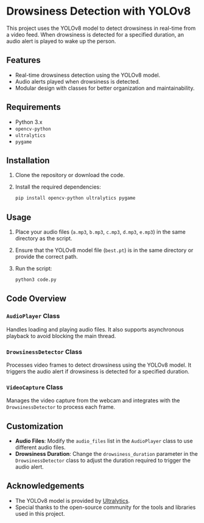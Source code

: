 # Drowsiness Detection with YOLOv8

This project uses the YOLOv8 model to detect drowsiness in real-time from a video feed. When drowsiness is detected for a specified duration, an audio alert is played to wake up the person.

## Features

- Real-time drowsiness detection using the YOLOv8 model.
- Audio alerts played when drowsiness is detected.
- Modular design with classes for better organization and maintainability.

## Requirements

- Python 3.x
- `opencv-python`
- `ultralytics`
- `pygame`

## Installation

1. Clone the repository or download the code.
2. Install the required dependencies:

    ```sh
    pip install opencv-python ultralytics pygame
    ```

## Usage

1. Place your audio files (`a.mp3`, `b.mp3`, `c.mp3`, `d.mp3`, `e.mp3`) in the same directory as the script.
2. Ensure that the YOLOv8 model file (`best.pt`) is in the same directory or provide the correct path.
3. Run the script:

    ```sh
    python3 code.py
    ```

## Code Overview

### `AudioPlayer` Class

Handles loading and playing audio files. It also supports asynchronous playback to avoid blocking the main thread.

### `DrowsinessDetector` Class

Processes video frames to detect drowsiness using the YOLOv8 model. It triggers the audio alert if drowsiness is detected for a specified duration.

### `VideoCapture` Class

Manages the video capture from the webcam and integrates with the `DrowsinessDetector` to process each frame.

## Customization

- **Audio Files**: Modify the `audio_files` list in the `AudioPlayer` class to use different audio files.
- **Drowsiness Duration**: Change the `drowsiness_duration` parameter in the `DrowsinessDetector` class to adjust the duration required to trigger the audio alert.

## Acknowledgements

- The YOLOv8 model is provided by [Ultralytics](https://github.com/ultralytics/yolov8).
- Special thanks to the open-source community for the tools and libraries used in this project.
